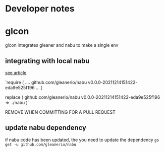 
# Developer notes

# glcon
glcon integrates gleaner and nabu to make a single env

## integrating with local nabu
[see article](https://levelup.gitconnected.com/import-and-use-local-packages-in-your-go-application-885c35e5624)

`require (
....
github.com/gleanerio/nabu v0.0.0-20211214151422-eda9e525f196
...
}

replace (
github.com/gleanerio/nabu v0.0.0-20211214151422-eda9e525f196 => ../nabu
)`

REMOVE WHEN COMMITTING FOR A PULL REQUEST


## update nabu dependency
if nabu code has been updated, the you need to update the dependency
`go get -u github.com/gleanerio/nabu`

